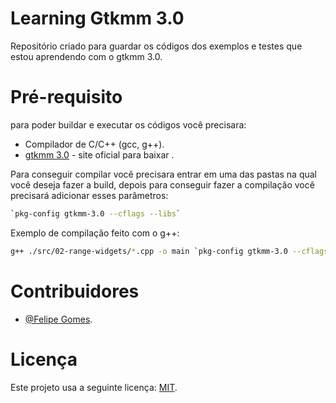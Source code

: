 # Learning Gtkmm 3.0
Repositório criado para guardar os códigos dos exemplos e testes que estou aprendendo com o gtkmm 3.0.

# Pré-requisito
para poder buildar e executar os códigos você precisara:
- Compilador de C/C++ (gcc, g++).
- [gtkmm 3.0](https://www.gtkmm.org/en/) - site oficial para baixar .

Para conseguir compilar você precisara entrar em uma das pastas na qual você deseja fazer a build, depois para conseguir fazer a compilação você precisará adicionar esses parâmetros:
```bash
`pkg-config gtkmm-3.0 --cflags --libs`
```

Exemplo de compilação feito com o g++:
```bash
g++ ./src/02-range-widgets/*.cpp -o main `pkg-config gtkmm-3.0 --cflags --libs`
```

# Contribuidores
- [@Felipe Gomes](https://github.com/felipemaxplay).

# Licença
Este projeto usa a seguinte licença: [MIT](./LICENSE.md).